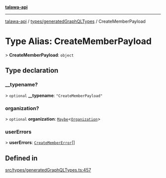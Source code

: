 [**talawa-api**](../../../README.md)

***

[talawa-api](../../../modules.md) / [types/generatedGraphQLTypes](../README.md) / CreateMemberPayload

# Type Alias: CreateMemberPayload

\> **CreateMemberPayload**: `object`

## Type declaration

### \_\_typename?

\> `optional` **\_\_typename**: `"CreateMemberPayload"`

### organization?

\> `optional` **organization**: [`Maybe`](Maybe.md)\<[`Organization`](Organization.md)\>

### userErrors

\> **userErrors**: [`CreateMemberError`](CreateMemberError.md)[]

## Defined in

[src/types/generatedGraphQLTypes.ts:457](https://github.com/PalisadoesFoundation/talawa-api/blob/832d310bae30bd8cb45fb1b44f62dd776dccc52f/src/types/generatedGraphQLTypes.ts#L457)
